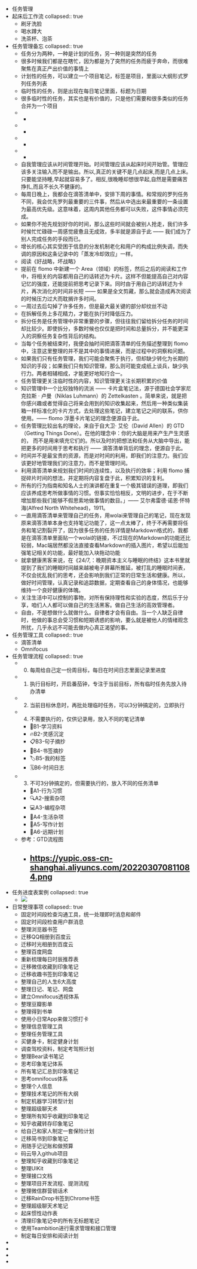 - 任务管理
- 起床后工作流
  collapsed:: true
	- 刷牙洗脸
	- 喝水蹲大
	- 洗茶杯、泡茶
- 任务管理备忘
  collapsed:: true
	- 任务分为两种，一种是计划的任务，另一种则是突然的任务
	- 很多时候我们都是在瞎忙，因为都是为了突然的任务而疲于奔命，而很难聚焦在真正产出价值的事情上
	- 计划性的任务，可以建立一个项目笔记，标签是项目，里面以大纲形式罗列任务列表
	- 临时性的任务，则是出现在每日笔记里面，标题为日期
	- 很多临时性的任务，其实也是有价值的，只是他们需要和很多类似的任务合并为一个项目
	- -
	- -
	- -
	- -
	- 自我管理应该从时间管理开始。时间管理应该从起床时间开始管。管理应该多关注输入而不是输出。所以,真正的关键不是几点起床,而是几点上床。只要能坚持睡,早起就容易多了。相反,很晚睡却想很早起,自然是需要痛苦挣扎,而且不长久不健康的。
	- 每周日晚上，我都会在滴答清单中，安排下周的事情。和常规的罗列任务不同，我会优先罗列最重要的三件事，然后从中选出来最重要的一条设置为最高优先级。这意味着，这周内其他任务都可以失败，这件事情必须完成。
	- 如果你不抢先规划好你的时间，那么这些时间就会被别人抢走，我们许多时候忙忙碌碌一周感觉疲惫且无成效，多半就是源自于此 —— 我们成为了别人完成任务的手段而已。
	- 增长的核心其实受困于信息的分发机制老化和用户的构成比例失调，而失调的原因和这条记录中的「蒸发冷却效应」一样。
	- 阅读《好战略，坏战略》
	- 提前在 flomo 中新建一个 Area（领域）的标签，然后之后的阅读和工作中，将相关的内容都用自己的话转述为卡片。这样不但能提高自己对内容记忆的强度，还能提前把思考记录下来。同时由于用自己的话转述为卡片，再次消化的时间非长短 —— 如果是全文剪藏，那么就会造成再次阅读的时候压力过大而耽搁许多时间。
	- 一周过去后勾掉了许多任务，但是最大最关键的部分却纹丝不动
	- 在拆解任务上多花精力，才能在执行时降低压力。
	- 拆分任务是任务管理中非常重要的步骤，但往往我们留给拆分任务的时间却比较少。即使拆分，多数时候也仅仅是把时间和总量拆分，并不能更深入的洞察任务复杂性背后的结构。
	- 当每个任务被结束时，我便会抽时间把滴答清单的任务描述整理到 flomo 中，注意这里整理的并不是其中的事情进展，而是过程中的洞察和问题。
	- 如果我们只有任务管理，我们可能会聚焦于执行，但却缺少转化为长期的知识的手段；如果我们只有知识管理，那么则可能变成纸上谈兵，缺少执行力。两者相辅相成，才能更好地知行合一。
	- 任务管理更关注临时性的内容，知识管理更关注长期积累的价值
	- 知识管理中一个比较独特的流派 —— 卡片盒笔记法，源于德国社会学家尼克拉斯 · 卢曼（Niklas Luhmann）的 Zettelkasten 。简单来说，就是把你感兴趣或者觉得自己将来会用到的知识收集起来，然后用一种类似集装箱一样标准化的卡片方式，去处理这些笔记，建立笔记之间的联系，供你使用。—— flomo 浮墨卡片笔记的理念便源自于此。
	- 任务管理比较出名的理论，来自于自大卫· 艾伦（David Allen）的 GTD（Getting Things Done）。在他的理念中：你的大脑是用来产生产生灵感的， 而不是用来填充它们的。所以及时的把想法和任务从大脑中导出，能把更多的时间用于思考和执行 —— 滴答清单背后的理念，便源自于此。
	- 时间并不是最宝贵的资源，而是对时间的利用，即我们的注意力。我们应该更好地管理我们的注意力，而不是管理时间。
	- 利用滴答清单来规划我们时间的连续性，以及执行的效率；利用 flomo 捕捉碎片时间的想法，并定期将内容复盘于此，积累知识的复利。
	- 所有的行为指南和知名人士的演讲都在重复一个极其错误的道理，即我们应该养成思考所做事情的习惯。但事实恰恰相反，文明的进步，在于不断增加那些我们能够不假思索地做事情的数目。」—— 艾尔弗雷德·诺恩·怀特海(Alfred North Whitehead)，1911。
	- 一直用滴答清单来管理自己的任务，用wolai来管理自己的笔记，现在发现原来滴答清单本身也支持笔记功能了，这一点太棒了，终于不再需要将任务和笔记割裂开了，因为很多任务的任务详情是Markdown格式的，我都是在滴答清单里面贴一个wolai的链接，不过现在的Markdown的功能还比较弱，Mac端居然都没法直接查看Markdown的插入图片，希望以后能加强笔记相关的功能，最好能加入块拖动功能
	- 就拿健康黑客来说，在《24/7,：晚期资本主义与睡眠的终结》这本书里就提到了我们的睡眠时间越来越被电子屏幕所推延，被打乱的睡眠时间表，不仅会扰乱我们的思考，还会影响到我们正常的日常生活和健康。所以，做好时间管理，认真记录和追踪数据，定期查看自己的身体情况，也能够维持一个良好健康的体魄。
	- 关注生活中可以控制的事物，对所有保持理性和实验的态度，然后乐于分享，咱们人人都可以做自己的生活黑客。做自己生活的高效管理者。
	- 自由，不是想做什么就做什么。自律者才会有自由。当一个人缺乏自律时，他做的事总会受习惯和短期诱惑的影响，要么就是被他人的情绪观念所扰，几乎永远不可能去做内心真正渴望的事。
- 任务管理工具
  collapsed:: true
	- 滴答清单
	- Omnifocus
- 任务管理流程
  collapsed:: true
	- 0. 每周给自己定一份周目标，每日在时间日志里面记录里进度
	- 1. 执行目标时，开启番茄钟，专注于当前目标，所有临时任务先放入待办清单
	- 2. 当前目标休息时，再批处理临时任务，可以3分钟搞定的，立即执行
	- 4. 不需要执行的，仅供记录用，放入不同的笔记清单
		- 📖B1-学习资料
		- 🔥B2-灵感沉淀
		- 📋B3-句子摘抄
		- 🔗B4-书签摘抄
		- 🏷B5-我的标签
		- 🗓B6-时间日志
	- 3. 不可3分钟搞定的，但需要执行的，放入不同的任务清单
		- 🐸A1-行为习惯
		- 🔍A2-搜索杂项
		- 💻A3-编程杂项
		- 🏡A4-生活杂项
		- 📝A5-写作计划
		- 🔭A6-远期计划
	- 参考：GTD流程图
		- https://yupic.oss-cn-shanghai.aliyuncs.com/202203070811084.png
			-
- 任务进度表案例
  collapsed:: true
	- ![](https://yupic.oss-cn-shanghai.aliyuncs.com/202111170503473.png)
- 日常整理事项
  collapsed:: true
	- 固定时间段检查沟通工具，统一处理即时消息和邮件
	- 固定时间段检查用户群消息
	- 整理浏览器书签
	- 迁移QQ相册到百度云
	- 迁移时光相册到百度云
	- 整理百度网盘
	- 重新梳理每日时辰推荐表
	- 迁移微信收藏到印象笔记
	- 迁移收趣书签到印象笔记
	- 整理自己的人生6大高度
	- 整理日记、笔记、网盘
	- 建立Omnifocus透视体系
	- 整理豆瓣影单
	- 整理得到书单
	- 使用小日常App来做习惯打卡
	- 整理信息管理工具
	- 整理任务管理工具
	- 买健身卡，制定健身计划
	- 调查驾校资料，制定考驾照计划
	- 整理Bear读书笔记
	- 思考印象笔记体系
	- 所有笔记汇总到印象笔记
	- 思考omnifocus体系
	- 整理个人信息
	- 整理技术笔记的所有大纲
	- 制定机器学习转型计划
	- 整理超级聊天术
	- 整理所有知乎收藏到印象笔记
	- 知乎收藏转存印象笔记
	- 给自己和家人制定一套保险计划
	- 迁移简书到印象笔记
	- 用随手记记账和做预算
	- 码云导入github项目
	- 整理知乎收藏到印象笔记
	- 整理UIKit
	- 整理接口文档
	- 整理项目开发流程、提测流程
	- 整理微信群营销话术
	- 迁移RainDrop书签到Chrome书签
	- 整理超级聊天术笔记
	- 起床惯性动作表
	- 清理印象笔记中的所有无标题笔记
	- 使用Teambition进行需求管理和接口管理
	- 制定每日安排和阅读计划
-
-
-
-